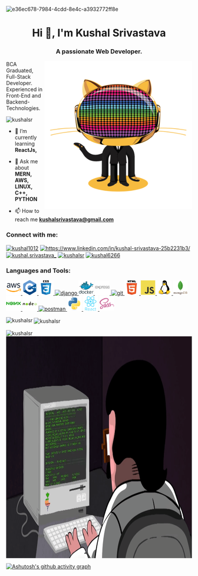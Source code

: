 
![e36ec678-7984-4cdd-8e4c-a3932772ff8e](https://github.com/KushalSr/KushalSr/assets/66409016/0b690f51-8ab2-4605-b3bf-24d172f377fd)

<h1 align="center">Hi 👋, I'm Kushal Srivastava</h1>
<h3 align="center">A passionate Web Developer.</h3>

<img align="right" alt="daftpunktocat" width="400" src="daftpunktocat-guy.gif" />

<p>BCA Graduated, Full-Stack Developer. Experienced in Front-End and Backend-Technologies.</p>


<p align="left"> <img src="https://komarev.com/ghpvc/?username=kushalsr&label=Profile%20views&color=0e75b6&style=flat" alt="kushalsr" /> </p>

- 🌱 I’m currently learning **ReactJs,**

- 💬 Ask me about **MERN, AWS, LINUX, C++, PYTHON**

- 📫 How to reach me **kushalsrivastava@gmail.com**

<h3 align="left">Connect with me:</h3>
<p align="left">
<a href="https://twitter.com/kushal1012" target="blank"><img align="center" src="https://raw.githubusercontent.com/rahuldkjain/github-profile-readme-generator/master/src/images/icons/Social/twitter.svg" alt="kushal1012" height="30" width="40" /></a>
<a href="https://linkedin.com/in/https://www.linkedin.com/in/kushal-srivastava-25b2231b3/" target="blank"><img align="center" src="https://raw.githubusercontent.com/rahuldkjain/github-profile-readme-generator/master/src/images/icons/Social/linked-in-alt.svg" alt="https://www.linkedin.com/in/kushal-srivastava-25b2231b3/" height="30" width="40" /></a>
<a href="https://instagram.com/kushal.srivastava_" target="blank"><img align="center" src="https://raw.githubusercontent.com/rahuldkjain/github-profile-readme-generator/master/src/images/icons/Social/instagram.svg" alt="kushal.srivastava_" height="30" width="40" /></a>
<a href="https://www.codechef.com/users/kushalsr" target="blank"><img align="center" src="https://cdn.jsdelivr.net/npm/simple-icons@3.1.0/icons/codechef.svg" alt="kushalsr" height="30" width="40" /></a>
<a href="https://discord.gg/kushal6266" target="blank"><img align="center" src="https://raw.githubusercontent.com/rahuldkjain/github-profile-readme-generator/master/src/images/icons/Social/discord.svg" alt="kushal6266" height="30" width="40" /></a>
</p>

<h3 align="left">Languages and Tools:</h3>
<p align="left"> <a href="https://aws.amazon.com" target="_blank" rel="noreferrer"> <img src="https://raw.githubusercontent.com/devicons/devicon/master/icons/amazonwebservices/amazonwebservices-original-wordmark.svg" alt="aws" width="40" height="40"/> </a> <a href="https://www.w3schools.com/cpp/" target="_blank" rel="noreferrer"> <img src="https://raw.githubusercontent.com/devicons/devicon/master/icons/cplusplus/cplusplus-original.svg" alt="cplusplus" width="40" height="40"/> </a> <a href="https://www.w3schools.com/css/" target="_blank" rel="noreferrer"> <img src="https://raw.githubusercontent.com/devicons/devicon/master/icons/css3/css3-original-wordmark.svg" alt="css3" width="40" height="40"/> </a> <a href="https://www.djangoproject.com/" target="_blank" rel="noreferrer"> <img src="https://cdn.worldvectorlogo.com/logos/django.svg" alt="django" width="40" height="40"/> </a> <a href="https://www.docker.com/" target="_blank" rel="noreferrer"> <img src="https://raw.githubusercontent.com/devicons/devicon/master/icons/docker/docker-original-wordmark.svg" alt="docker" width="40" height="40"/> </a> <a href="https://expressjs.com" target="_blank" rel="noreferrer"> <img src="https://raw.githubusercontent.com/devicons/devicon/master/icons/express/express-original-wordmark.svg" alt="express" width="40" height="40"/> </a> <a href="https://git-scm.com/" target="_blank" rel="noreferrer"> <img src="https://www.vectorlogo.zone/logos/git-scm/git-scm-icon.svg" alt="git" width="40" height="40"/> </a> <a href="https://www.w3.org/html/" target="_blank" rel="noreferrer"> <img src="https://raw.githubusercontent.com/devicons/devicon/master/icons/html5/html5-original-wordmark.svg" alt="html5" width="40" height="40"/> </a> <a href="https://developer.mozilla.org/en-US/docs/Web/JavaScript" target="_blank" rel="noreferrer"> <img src="https://raw.githubusercontent.com/devicons/devicon/master/icons/javascript/javascript-original.svg" alt="javascript" width="40" height="40"/> </a> <a href="https://www.linux.org/" target="_blank" rel="noreferrer"> <img src="https://raw.githubusercontent.com/devicons/devicon/master/icons/linux/linux-original.svg" alt="linux" width="40" height="40"/> </a> <a href="https://www.mongodb.com/" target="_blank" rel="noreferrer"> <img src="https://raw.githubusercontent.com/devicons/devicon/master/icons/mongodb/mongodb-original-wordmark.svg" alt="mongodb" width="40" height="40"/> </a> <a href="https://www.nginx.com" target="_blank" rel="noreferrer"> <img src="https://raw.githubusercontent.com/devicons/devicon/master/icons/nginx/nginx-original.svg" alt="nginx" width="40" height="40"/> </a> <a href="https://nodejs.org" target="_blank" rel="noreferrer"> <img src="https://raw.githubusercontent.com/devicons/devicon/master/icons/nodejs/nodejs-original-wordmark.svg" alt="nodejs" width="40" height="40"/> </a> <a href="https://postman.com" target="_blank" rel="noreferrer"> <img src="https://www.vectorlogo.zone/logos/getpostman/getpostman-icon.svg" alt="postman" width="40" height="40"/> </a> <a href="https://www.python.org" target="_blank" rel="noreferrer"> <img src="https://raw.githubusercontent.com/devicons/devicon/master/icons/python/python-original.svg" alt="python" width="40" height="40"/> </a> <a href="https://reactjs.org/" target="_blank" rel="noreferrer"> <img src="https://raw.githubusercontent.com/devicons/devicon/master/icons/react/react-original-wordmark.svg" alt="react" width="40" height="40"/> </a> <a href="https://sass-lang.com" target="_blank" rel="noreferrer"> <img src="https://raw.githubusercontent.com/devicons/devicon/master/icons/sass/sass-original.svg" alt="sass" width="40" height="40"/> </a> </p>

<p><img align="left" src="https://github-readme-stats.vercel.app/api/top-langs?username=kushalsr&show_icons=true&locale=en&layout=compact" alt="kushalsr" /></p>


<p>&nbsp;<img align="center" src="https://github-readme-stats.vercel.app/api?username=kushalsr&show_icons=true&locale=en" alt="kushalsr" /></p>

<p><img align="center" src="https://github-readme-streak-stats.herokuapp.com/?user=kushalsr&" alt="kushalsr" />
  <img align="center" alt="programming" width="1000" height="600" src="programming.gif" />
</p>


[![Ashutosh's github activity graph](https://github-readme-activity-graph.vercel.app/graph?username=kushalsr&bg_color=0f0f0f&color=dc143c&line=dc143c&point=dc143c&area=true&hide_border=true)](https://github.com/ashutosh00710/github-readme-activity-graph)
